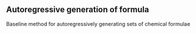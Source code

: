 ## Autoregressive generation of formula

Baseline method for autoregressively generating sets of chemical formulae